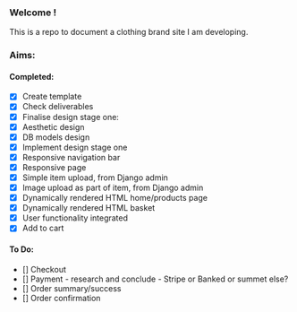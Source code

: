 ### Welcome !
This is a repo to document a clothing brand site I am developing.

### Aims:
#### Completed:
- [x] Create template
- [x] Check deliverables
- [x] Finalise design stage one:
- [x] Aesthetic design
- [x] DB models design
- [x] Implement design stage one
- [x] Responsive navigation bar
- [x] Responsive page
- [x] Simple item upload, from Django admin
- [x] Image upload as part of item, from Django admin
- [x] Dynamically rendered HTML home/products page
- [x] Dynamically rendered HTML basket
- [x] User functionality integrated
- [x] Add to cart
 
#### To Do:

- [] Checkout
- [] Payment - research and conclude - Stripe or Banked or summet else?
- [] Order summary/success
- [] Order confirmation
